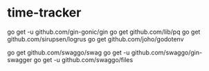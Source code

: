# time-tracker

go get -u github.com/gin-gonic/gin
go get github.com/lib/pq
go get github.com/sirupsen/logrus
go get github.com/joho/godotenv

go get github.com/swaggo/swag
go get -u github.com/swaggo/gin-swagger
go get -u github.com/swaggo/files